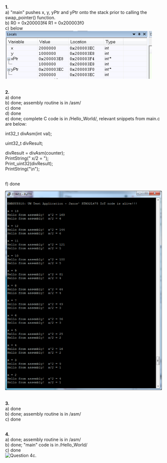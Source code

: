 <br><b>1.</b>
<br>a) "main" pushes x, y, yPtr and yPtr onto the stack prior to calling the swap_pointer() function.
<br>b) R0 = 0x200003f4	R1 = 0x200003f0
<br>c) below <br>
![Question 1c.](https://github.com/jszamos/embsys310/blob/assignment05/AS5_1c.png)

<br><b>2.</b>
<br>a) done
<br>b) done; assembly routine is in /asm/
<br>c) done
<br>d) done
<br>e) done;  complete C code is in /Hello_World/, relevant snippets from main.c are below: 

   int32_t divAsm(int val);

   uint32_t divResult; 

   divResult = divAsm(counter);<br>
   PrintString(" x/2 = ");<br>
   Print_uint32(divResult);<br>
   PrintString("\n");<br>

<br>f) done

![Question 2f.](https://github.com/jszamos/embsys310/blob/assignment05/AS5_2f.png)   

<br><b>3.</b>
<br>a) done
<br>b) done;  assembly routine is in /asm/
<br>c) done

 <br><b>4.</b>
 <br>a) done; assembly routine is in /asm/
 <br>b) done; "main" code is in /Hello_World/
 <br>c) done<br>
![Question 4c.](https://github.com/jszamos/embsys310/blob/assignment05/AS5_4c.png)
